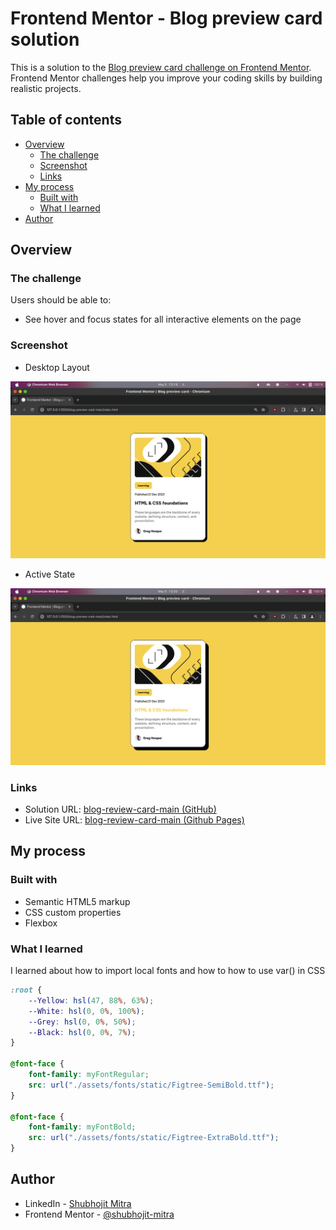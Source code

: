 # Frontend Mentor - Blog preview card solution

This is a solution to the [Blog preview card challenge on Frontend Mentor](https://www.frontendmentor.io/challenges/blog-preview-card-ckPaj01IcS). Frontend Mentor challenges help you improve your coding skills by building realistic projects. 

## Table of contents

- [Overview](#overview)
  - [The challenge](#the-challenge)
  - [Screenshot](#screenshot)
  - [Links](#links)
- [My process](#my-process)
  - [Built with](#built-with)
  - [What I learned](#what-i-learned)
- [Author](#author)


## Overview

### The challenge

Users should be able to:

- See hover and focus states for all interactive elements on the page

### Screenshot

- Desktop Layout

![](./Screenshot1.png)

- Active State

![](./Screenshot2.png)

### Links

- Solution URL: [blog-review-card-main (GitHub)](https://github.com/Shubhojit-Mitra/blog-preview-card-main.git)
- Live Site URL: [blog-review-card-main (Github Pages)](https://shubhojit-mitra.github.io/blog-review-card-main)

## My process

### Built with

- Semantic HTML5 markup
- CSS custom properties
- Flexbox


### What I learned

I learned about how to import local fonts and how to how to use var() in CSS

```css
:root {
    --Yellow: hsl(47, 88%, 63%);
    --White: hsl(0, 0%, 100%);
    --Grey: hsl(0, 0%, 50%);
    --Black: hsl(0, 0%, 7%);
}

@font-face {
    font-family: myFontRegular;
    src: url("./assets/fonts/static/Figtree-SemiBold.ttf");
}

@font-face {
    font-family: myFontBold;
    src: url("./assets/fonts/static/Figtree-ExtraBold.ttf");
}
```


## Author

- LinkedIn - [Shubhojit Mitra](https://linkedin.com/in/shubhojit-mitra-dev)
- Frontend Mentor - [@shubhojit-mitra](https://www.frontendmentor.io/profile/shubhoit-mitra)


